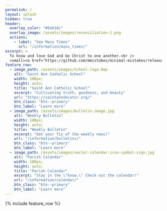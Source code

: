 ```yaml
---
permalink: /
layout: splash
hidden: true
header:
  overlay_color: "#5e616c"
  overlay_image: /assets/images/reconciliation-1.png
  actions:
    - label: "See Mass Times"
      url: "/information/mass_times/"
excerpt: >
  To know and love God and be Christ to one another.<br />
  <small><a href="https://github.com/mmistakes/minimal-mistakes/releases/tag/4.24.0">Latest release v4.24.0</a></small>
feature_row:
  - image_path: /assets/images/School-logo.bmp
    alt: "Saint Ann Catholic School"
    width: 100px;
    height: auto;
    title: "Saint Ann Catholic School"
    excerpt: "Cultivating truth, goodness, and beauty"
    url: "https://saintanndecatur.org/"
    btn_class: "btn--primary"
    btn_label: "Learn more"
  - image_path: /assets/images/bulletin-image.jpg
    alt: "Weekly Bulletin"
    width: 100px;
    height: auto;
    title: "Weekly Bulletin"
    excerpt: "Get your fix of the weekly news!"
    url: "/information/bulletins/"
    btn_class: "btn--primary"
    btn_label: "Learn more"
  - image_path: /assets/images/vector-calendar-icon-symbol-sign.jpg
    alt: "Parish Calendar"
    width: 100px;
    height: auto;
    title: "Parish Calendar"
    excerpt: "Stay in the \"know.\" Check out the calendar!"
    url: "/information/calendar/"
    btn_class: "btn--primary"
    btn_label: "Learn more"      
---
```


{% include feature_row %}
